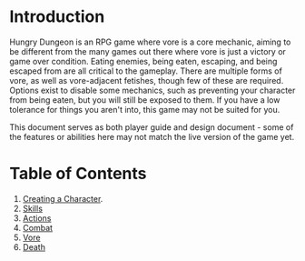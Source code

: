 # Introduction

Hungry Dungeon is an RPG game where vore is a core mechanic, aiming to be
different from the many games out there where vore is just a victory or game
over condition. Eating enemies, being eaten, escaping, and being escaped from
are all critical to the gameplay. There are multiple forms of vore, as well as
vore-adjacent fetishes, though few of these are required. Options exist to
disable some mechanics, such as preventing your character from being eaten, but
you will still be exposed to them. If you have a low tolerance for things you
aren't into, this game may not be suited for you.

This document serves as both player guide and design document - some of the
features or abilities here may not match the live version of the game yet.

# Table of Contents

1. [Creating a Character](characters/character_creation.md#character-creation).
2. [Skills](unsorted/skills.md#skills)
3. [Actions](unsorted/actions.md#actions)
4. [Combat](unsorted/combat.md#combat)
5. [Vore](unsorted/vore.md#vore)
6. [Death](unsorted/death.md#death)
